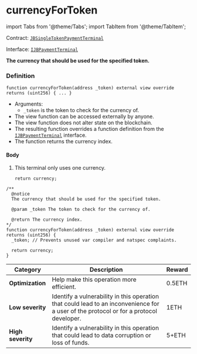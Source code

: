 # currencyForToken

import Tabs from '@theme/Tabs';
import TabItem from '@theme/TabItem';

Contract: [`JBSingleTokenPaymentTerminal`](/docs/v4/deprecated/v3/api/contracts/or-payment-terminals/or-abstract/jbsingletokenpaymentterminal/README.md)​‌

Interface: [`IJBPaymentTerminal`](/docs/v4/deprecated/v3/api/interfaces/ijbpaymentterminal.md)

<Tabs>
<TabItem value="Step by step" label="Step by step">

**The currency that should be used for the specified token.**

### Definition

```
function currencyForToken(address _token) external view override returns (uint256) { ... }
```

* Arguments:
  * `_token` is the token to check for the currency of.
* The view function can be accessed externally by anyone.
* The view function does not alter state on the blockchain.
* The resulting function overrides a function definition from the [`IJBPaymentTerminal`](/docs/v4/deprecated/v3/api/interfaces/ijbpaymentterminal.md) interface.
* The function returns the currency index.

#### Body

1.  This terminal only uses one currency.

    ```
    return currency;
    ```

</TabItem>

<TabItem value="Code" label="Code">

```
/**
  @notice
  The currency that should be used for the specified token.

  @param _token The token to check for the currency of.

  @return The currency index.
*/
function currencyForToken(address _token) external view override returns (uint256) {
  _token; // Prevents unused var compiler and natspec complaints.

  return currency;
}
```

</TabItem>

<TabItem value="Bug bounty" label="Bug bounty">

| Category          | Description                                                                                                                            | Reward |
| ----------------- | -------------------------------------------------------------------------------------------------------------------------------------- | ------ |
| **Optimization**  | Help make this operation more efficient.                                                                                               | 0.5ETH |
| **Low severity**  | Identify a vulnerability in this operation that could lead to an inconvenience for a user of the protocol or for a protocol developer. | 1ETH   |
| **High severity** | Identify a vulnerability in this operation that could lead to data corruption or loss of funds.                                        | 5+ETH  |

</TabItem>
</Tabs>
